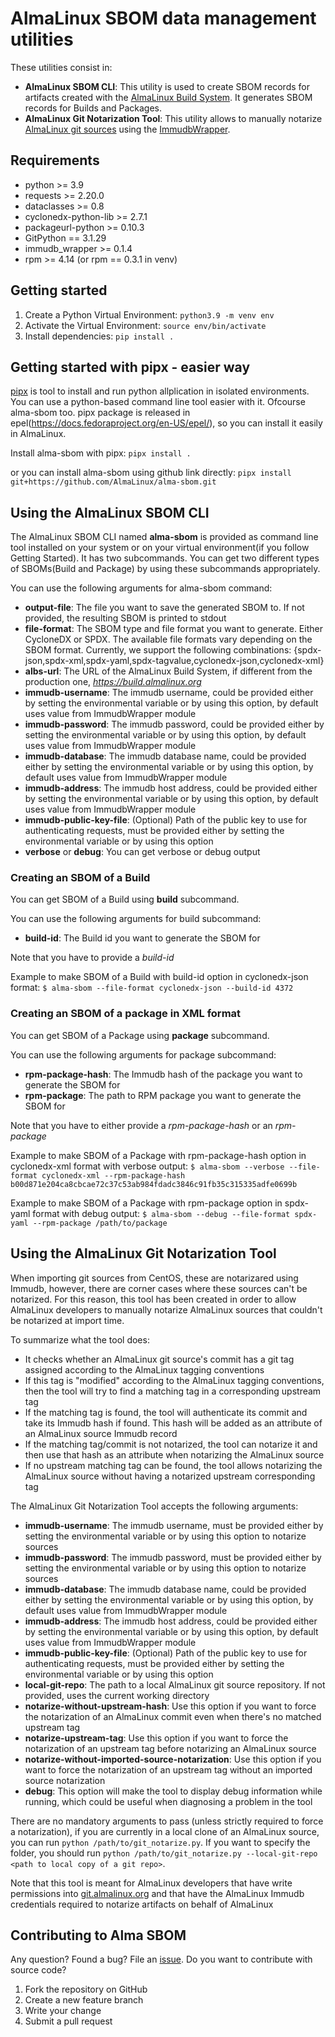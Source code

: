 # AlmaLinux SBOM data management utilities

These utilities consist in:
* __AlmaLinux SBOM CLI__: This utility is used to create SBOM records for artifacts created with the [AlmaLinux Build System](https://github.com/AlmaLinux/build-system). It generates SBOM records for Builds and Packages.
* __AlmaLinux Git Notarization Tool__: This utility allows to manually notarize [AlmaLinux git sources](https://git.almalinux.org) using the [ImmudbWrapper](https://github.com/AlmaLinux/immudb-wrapper).

## Requirements

* python >= 3.9
* requests >= 2.20.0
* dataclasses >= 0.8
* cyclonedx-python-lib >= 2.7.1
* packageurl-python >= 0.10.3
* GitPython == 3.1.29
* immudb_wrapper >= 0.1.4
* rpm >= 4.14 (or rpm == 0.3.1 in venv)

## Getting started

1. Create a Python Virtual Environment: `python3.9 -m venv env`
2. Activate the Virtual Environment: `source env/bin/activate`
3. Install dependencies: `pip install .`

## Getting started with pipx - easier way

[pipx](https://pipx.pypa.io/stable/) is tool to install and run python allplication in isolated environments.
You can use a python-based command line tool easier with it. Ofcourse alma-sbom too.
pipx package is released in epel(https://docs.fedoraproject.org/en-US/epel/), so you can install it easily in AlmaLinux.

Install alma-sbom with pipx:
`pipx install .`

or you can install alma-sbom using github link directly:
`pipx install git+https://github.com/AlmaLinux/alma-sbom.git`

## Using the AlmaLinux SBOM CLI

The AlmaLinux SBOM CLI named __alma-sbom__ is provided as command line tool installed on your system or on your virtual environment(if you follow Getting Started).
It has two subcommands. You can get two different types of SBOMs(Build and Package) by using these subcommands appropriately.

You can use the following arguments for alma-sbom command:
* __output-file__: The file you want to save the generated SBOM to. If not provided, the resulting SBOM is printed to stdout
* __file-format__: The SBOM type and file format you want to generate. Either CycloneDX or SPDX. The available file formats vary depending on the SBOM format. Currently, we support the following combinations: {spdx-json,spdx-xml,spdx-yaml,spdx-tagvalue,cyclonedx-json,cyclonedx-xml}
* __albs-url__: The URL of the AlmaLinux Build System, if different from the production one, _https://build.almalinux.org_
* __immudb-username__: The immudb username, could be provided either by setting the environmental variable or by using this option, by default uses value from ImmudbWrapper module
* __immudb-password__: The immudb password, could be provided either by setting the environmental variable or by using this option, by default uses value from ImmudbWrapper module
* __immudb-database__: The immudb database name, could be provided either by setting the environmental variable or by using this option, by default uses value from ImmudbWrapper module
* __immudb-address__: The immudb host address, could be provided either by setting the environmental variable or by using this option, by default uses value from ImmudbWrapper module 
* __immudb-public-key-file__: (Optional) Path of the public key to use for authenticating requests, must be provided either by setting the environmental variable or by using this option
* __verbose__ or __debug__: You can get verbose or debug output

### Creating an SBOM of a Build

You can get SBOM of a Build using __build__ subcommand.

You can use the following arguments for build subcommand:
* __build-id__: The Build id you want to generate the SBOM for

Note that you have to provide a _build-id_

Example to make SBOM of a Build with build-id option in cyclonedx-json format:
`$ alma-sbom --file-format cyclonedx-json --build-id 4372`

### Creating an SBOM of a package in XML format

You can get SBOM of a Package using __package__ subcommand.

You can use the following arguments for package subcommand:
* __rpm-package-hash__: The Immudb hash of the package you want to generate the SBOM for
* __rpm-package__: The path to RPM package you want to generate the SBOM for

Note that you have to either provide a _rpm-package-hash_ or an _rpm-package_

Example to make SBOM of a Package with rpm-package-hash option in cyclonedx-xml format with verbose output:
`$ alma-sbom --verbose --file-format cyclonedx-xml --rpm-package-hash b00d871e204ca8cbcae72c37c53ab984fdadc3846c91fb35c315335adfe0699b`

Example to make SBOM of a Package with rpm-package option in spdx-yaml format with debug output:
`$ alma-sbom --debug --file-format spdx-yaml --rpm-package /path/to/package`

## Using the AlmaLinux Git Notarization Tool

When importing git sources from CentOS, these are notarizared using Immudb, however, there are corner cases where these sources can't be notarized.
For this reason, this tool has been created in order to allow AlmaLinux developers to manually notarize AlmaLinux sources that couldn't be notarized at import time.

To summarize what the tool does:
* It checks whether an AlmaLinux git source's commit has a git tag assigned according to the AlmaLinux tagging conventions
* If this tag is "modified" according to the AlmaLinux tagging conventions, then the tool will try to find a matching tag in a corresponding upstream tag
* If the matching tag is found, the tool will authenticate its commit and take its Immudb hash if found. This hash will be added as an attribute of an AlmaLinux source Immudb record
* If the matching tag/commit is not notarized, the tool can notarize it and then use that hash as an attribute when notarizing the AlmaLinux source
* If no upstream matching tag can be found, the tool allows notarizing the AlmaLinux source without having a notarized upstream corresponding tag

The AlmaLinux Git Notarization Tool accepts the following arguments:
* __immudb-username__: The immudb username, must be provided either by setting the environmental variable or by using this option to notarize sources
* __immudb-password__: The immudb password, must be provided either by setting the environmental variable or by using this option to notarize sources
* __immudb-database__: The immudb database name, could be provided either by setting the environmental variable or by using this option, by default uses value from ImmudbWrapper module
* __immudb-address__: The immudb host address, could be provided either by setting the environmental variable or by using this option, by default uses value from ImmudbWrapper module 
* __immudb-public-key-file__: (Optional) Path of the public key to use for authenticating requests, must be provided either by setting the environmental variable or by using this option
* __local-git-repo__: The path to a local AlmaLinux git source repository. If not provided, uses the current working directory
* __notarize-without-upstream-hash__: Use this option if you want to force the notarization of an AlmaLinux commit even when there's no matched upstream tag
* __notarize-upstream-tag__: Use this option if you want to force the notarization of an upstream tag before notarizing an AlmaLinux source
* __notarize-without-imported-source-notarization__: Use this option if you want to force the notarization of an upstream tag without an imported source notarization
* __debug__: This option will make the tool to display debug information while running, which could be useful when diagnosing a problem in the tool

There are no mandatory arguments to pass (unless strictly required to force a notarization), if you are currently in a local clone of an AlmaLinux source, you can run `python /path/to/git_notarize.py`.
If you want to specify the folder, you should run `python /path/to/git_notarize.py --local-git-repo <path to local copy of a git repo>`.

Note that this tool is meant for AlmaLinux developers that have write permissions into [git.almalinux.org](https://git.almalinux.org) and that have the AlmaLinux Immudb credentials required to notarize artifacts on behalf of AlmaLinux

## Contributing to Alma SBOM

Any question? Found a bug? File an [issue](https://github.com/AlmaLinux/alma-sbom/issues).
Do you want to contribute with source code?
1. Fork the repository on GitHub
2. Create a new feature branch
3. Write your change
4. Submit a pull request
